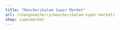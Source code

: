```yaml
---
title: "Mancherikalam Super Market"
url: /changanacherry/mancherikalam-super-market/
shop: supermarket
---
```

